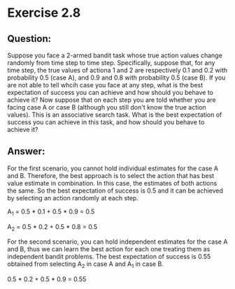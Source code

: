 # Exercise 2.8

## Question:
Suppose you face a 2-armed bandit task whose true action values change randomly from time step
to time step. Specifically, suppose that, for any time step, the true values of actiona 1 and 2
are respectively 0.1 and 0.2 with probability 0.5 (case A), and 0.9 and 0.8 with probability 0.5
(case B). If you are not able to tell whcih case you face at any step, what is the best expectation
of success you can achieve and how should you behave to achieve it? Now suppose that on each step
you are told whether you are facing case A or case B (although you still don't know the true action
values). This is an associative search task. What is the best expectation of success you can
achieve in this task, and how should you behave to achieve it?

## Answer:

For the first scenario, you cannot hold individual estimates for the case A and B. Therefore,
the best approach is to select the action that has best value estimate in combination. In this case,
the estimates of both actions the same. So the best expectation of success is 0.5 and it can be
achieved by selecting an action randomly at each step.


A<sub>1</sub> = 0.5 \* 0.1 + 0.5 \* 0.9 = 0.5

A<sub>2</sub> = 0.5 \* 0.2 + 0.5 \* 0.8 = 0.5

For the second scenario, you can hold independent estimates for the case A and B, thus we can learn
the best action for each one treating them as independent bandit problems. The best expectation
of success is 0.55 obtained from selecting A<sub>2</sub> in case A and A<sub>1</sub> in case B.

0.5 \* 0.2 + 0.5 \* 0.9 = 0.55




